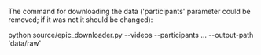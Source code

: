 The command for downloading the data ('participants' parameter could be removed;
if it was not it should be changed):

python source/epic_downloader.py --videos --participants ... --output-path 'data/raw'